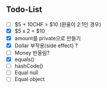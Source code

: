 
## Todo-List

- [ ] $5 + 10CHF = $10 (환율이 2:1인 경우)
- [x] $5 x 2 = $10
- [x] amount를 private으로 만들기
- [x] Dollar 부작용(side effect) ?
- [ ] Money 반올림? 
- [x] equals()
- [ ] hashCode()
- [ ] Equal null
- [ ] Equal object